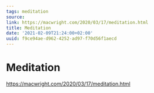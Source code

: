 ```yaml
---
tags: meditation
source:
link: https://macwright.com/2020/03/17/meditation.html
title: Meditation
date: '2021-02-09T21:24:00+02:00'
uuid: f9ce94ae-d962-4252-ad97-f70d56f1aecd
---
```


# Meditation
https://macwright.com/2020/03/17/meditation.html
